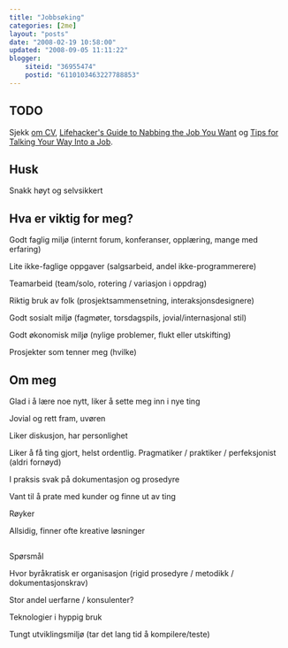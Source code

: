 ```yaml
---
title: "Jobbsøking"
categories: [2me]
layout: "posts"
date: "2008-02-19 10:58:00"
updated: "2008-09-05 11:11:22"
blogger:
    siteid: "36955474"
    postid: "6110103463227788853"
---
```


## TODO
Sjekk <a href='http://lifehacker.com/5042344/rebuild-your-resume-with-five-simple-fixes'>om CV</a>, <a href='http://lifehacker.com/5043707/lifehackers-guide-to-nabbing-the-job-you-want'>Lifehacker's Guide to Nabbing the Job You Want</a> og <a href='http://lifehacker.com/5042867/tips-for-talking-your-way-into-a-job'>Tips for Talking Your Way Into a Job</a>.

## Husk
Snakk høyt og selvsikkert

## Hva er viktig for meg?
Godt faglig miljø (internt forum, konferanser, opplæring, mange med erfaring)

Lite ikke-faglige oppgaver (salgsarbeid, andel ikke-programmerere)

Teamarbeid (team/solo, rotering / variasjon i oppdrag)

Riktig bruk av folk (prosjektsammensetning, interaksjonsdesignere)

Godt sosialt miljø (fagmøter, torsdagspils, jovial/internasjonal stil)

Godt økonomisk miljø (nylige problemer, flukt eller utskifting)

Prosjekter som tenner meg (hvilke)

## Om meg
Glad i å lære noe nytt, liker å sette meg inn i nye ting

Jovial og rett fram, uvøren

Liker diskusjon, har personlighet

Liker å få ting gjort, helst ordentlig. Pragmatiker / praktiker / perfeksjonist (aldri fornøyd)

I praksis svak på dokumentasjon og prosedyre

Vant til å prate med kunder og finne ut av ting

Røyker

Allsidig, finner ofte kreative løsninger

## 
Spørsmål

Hvor byråkratisk er organisasjon (rigid prosedyre / metodikk / dokumentasjonskrav)

Stor andel uerfarne / konsulenter?

Teknologier i hyppig bruk

Tungt utviklingsmiljø (tar det lang tid å kompilere/teste)
